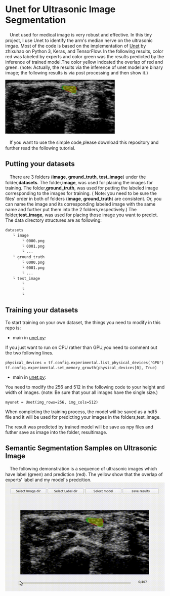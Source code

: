 # Unet for Ultrasonic Image Segmentation
　Unet used for medical image is very robust and effective. In this tiny project, I use Unet to identify the arm's median nerve on the ultrasonic imgae.  Most of the code is based on the implementation of [Unet](https://github.com/zhixuhao/unet) by zhixuhao
 on Python 3, Keras, and TensorFlow. In the following results, color red was labeled by experts and color green was the results predicted by the inference of trained model.The color yellow indcated the overlap of red and green.
(note: Actually, the results via the inference of unet model are binary image; the following results is via post processing and then show it.)

![Alt text](https://github.com/YunaLiou/UltraSonic-Image-Unet/blob/master/readme/Demo.png)

　If you want to use the simple code,please download this repository and further read the following tutorial.



## Putting your datasets
　There are 3 folders (**image**, **ground_truth**, **test_image**) under the folder,**datasets**. The folder,**image**, was used for placing the images for training.  The folder,**ground_truth**, was used for putting the labeled image corresponding to the images for training. 
 ( Note: you need to be sure the files' order in both of folders (**image**, **ground_truth**) are consistent. Or, you can name the image and its corresponding labeled image with the same name and further put them into the 2 folders,respectively.)
The folder,**test_image**, was used for placing those image you want to predict.
The data directory structures are as following:

    datasets  
    　　└ image
       　　 └ 0000.png
       　　 └ 0001.png
       　　 └ ...
    　　└ ground_truth
        　　└ 0000.png
      　　  └ 0001.png
       　　 └ ...
    　　└ test_image
        　　└ 
        　　└ 
       　　 └ 

## Training your datasets
To start training on your own dataset, the things you need to modify in this repo is:

* main in [unet.py](https://github.com/YunaLiou/UltraSonic-Image-Unet/blob/master/unet.py):

If you just want to run on CPU rather than GPU,you need to comment out the two following lines.

    physical_devices = tf.config.experimental.list_physical_devices('GPU')
    tf.config.experimental.set_memory_growth(physical_devices[0], True)

* main in [unet.py](https://github.com/YunaLiou/UltraSonic-Image-Unet/blob/master/unet.py):

You need to modify the 256 and 512 in the following code to your height and width of images.
   (note: Be sure that your all images have the single size.)

    myunet = Unet(img_rows=256, img_cols=512)


When completing the training process, the model wiil be saved as a hdf5 file and it will be used for predicting your images in the folders,test_image.

The result was predicted by trained model will be save as npy files and futher save as image into the folder, resultimage.

## Semantic Segmentation Samples on Ultrasonic Image
　The following demonstration is a sequence of ultrasonic images which have label (green) and prediction (red). The yellow show that the overlap of experts' label and my model's predcition.
![image](https://github.com/YunaLiou/UltraSonic-Image-Unet/blob/master/readme/Demo2.gif)

